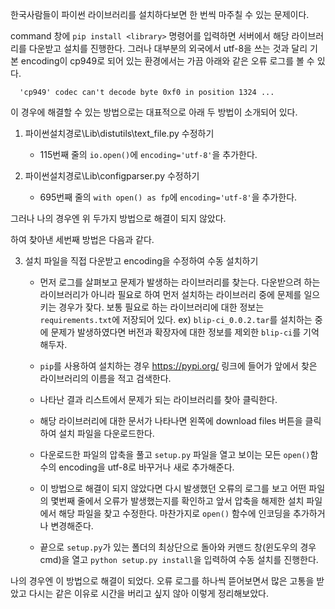 한국사람들이 파이썬 라이브러리를 설치하다보면 한 번씩 마주칠 수 있는 문제이다.

command 창에 `pip install <library>` 명령어를 입력하면 서버에서 해당 라이브러리를 다운받고 설치를 진행한다. 그러나 대부분의 외국에서 utf-8을 쓰는 것과 달리 기본 encoding이 cp949로 되어 있는 환경에서는 가끔 아래와 같은 오류 로그를 볼 수 있다.

      'cp949' codec can't decode byte 0xf0 in position 1324 ...

이 경우에 해결할 수 있는 방법으로는 대표적으로 아래 두 방법이 소개되어 있다.

1. 파이썬설치경로\Lib\distutils\text_file.py 수정하기
   
   - 115번째 줄의 `io.open()`에 `encoding='utf-8'`을 추가한다.

2. 파이썬설치경로\Lib\configparser.py 수정하기
   
   - 695번째 줄의 `with open() as fp`에 `encoding='utf-8'`을 추가한다.

그러나 나의 경우엔 위 두가지 방법으로 해결이 되지 않았다.

하여 찾아낸 세번째 방법은 다음과 같다.

3. 설치 파일을 직접 다운받고 encoding을 수정하여 수동 설치하기
   
   - 먼저 로그를 살펴보고 문제가 발생하는 라이브러리를 찾는다. 다운받으려 하는 라이브러리가 아니라 필요로 하여 먼저 설치하는 라이브러리 중에 문제를 일으키는 경우가 잦다. 보통 필요로 하는 라이브러리에 대한 정보는 `requirements.txt`에 저장되어 있다.
     ex) `blip-ci_0.0.2.tar`를 설치하는 중에 문제가 발생하였다면 버전과 확장자에 대한 정보를 제외한 `blip-ci`를 기억해두자.
   
   - `pip`를 사용하여 설치하는 경우 https://pypi.org/ 링크에 들어가 앞에서 찾은 라이브러리의 이름을 적고 검색한다.
   
   - 나타난 결과 리스트에서 문제가 되는 라이브러리를 찾아 클릭한다.
   
   - 해당 라이브러리에 대한 문서가 나타나면 왼쪽에 download files 버튼을 클릭하여 설치 파일을 다운로드한다.
   
   - 다운로드한 파일의 압축을 풀고 `setup.py` 파일을 열고 보이는 모든 `open()`함수의 encoding을 utf-8로 바꾸거나 새로 추가해준다.
   
   - 이 방법으로 해결이 되지 않았다면 다시 발생했던 오류의 로그를 보고 어떤 파일의 몇번째 줄에서 오류가 발생했는지를 확인하고 앞서 압축을 해제한 설치 파일에서 해당 파일을 찾고 수정한다. 마찬가지로 `open()` 함수에 인코딩을 추가하거나 변경해준다.
   
   - 끝으로 `setup.py`가 있는 폴더의 최상단으로 돌아와 커맨드 창(윈도우의 경우 cmd)을 열고 `python setup.py install`을 입력하여 수동 설치를 진행한다.

나의 경우엔 이 방법으로 해결이 되었다. 오류 로그를 하나씩 뜯어보면서 많은 고통을 받았고 다시는 같은 이유로 시간을 버리고 싶지 않아 이렇게 정리해보았다.


